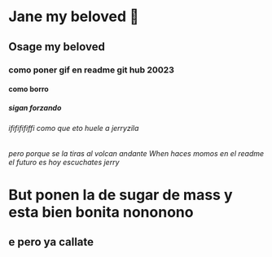 # Jane my beloved 🐀
## Osage my beloved
### como poner gif en readme git hub 20023 
#### como borro
##### sigan forzando
###### ifififififfi como que eto huele a jerryzila
*pero porque se la tiras al volcan andante*
_When haces momos en el readme el futuro es hoy escuchates jerry_
# But ponen la de sugar de mass y esta bien bonita nononono
## e pero ya callate
